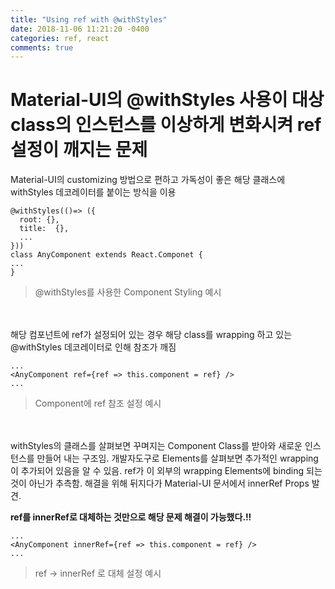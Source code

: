 ```yaml
---
title: "Using ref with @withStyles"
date: 2018-11-06 11:21:20 -0400
categories: ref, react
comments: true
---
```


# Material-UI의 @withStyles 사용이 대상 class의 인스턴스를 이상하게 변화시켜 ref 설정이 깨지는 문제

Material-UI의 customizing 방법으로 편하고 가독성이 좋은 해당 클래스에 withStyles 데코레이터를 붙이는 방식을 이용

```javaScirpt
@withStyles(()=> ({
  root: {},
  title:  {},
  ...
}))
class AnyComponent extends React.Componet {
...
}
```
>@withStyles를 사용한 Component Styling 예시


<br><br>
해당 컴포넌트에 ref가 설정되어 있는 경우 해당 class를 wrapping 하고 있는 @withStyles 데코레이터로 인해 참조가 깨짐

```javaScirpt
...
<AnyComponent ref={ref => this.component = ref} />
...
```
>Component에 ref 참조 설정 예시

<br><br>
withStyles의 클래스를 살펴보면 꾸며지는 Component Class를 받아와 새로운 인스턴스를 만들어 내는 구조임. 개발자도구로 Elements를 살펴보면 추가적인 wrapping이
추가되어 있음을 알 수 있음. ref가 이 외부의 wrapping Elements에 binding 되는 것이 아닌가 추측함. 해결을 위해 뒤지다가 Material-UI 문서에서 innerRef Props 발견.

**ref를 innerRef로 대체하는 것만으로 해당 문제 해결이 가능했다.!!**

```javaScirpt
...
<AnyComponent innerRef={ref => this.component = ref} />
...
```
>ref -> innerRef 로 대체 설정 예시

